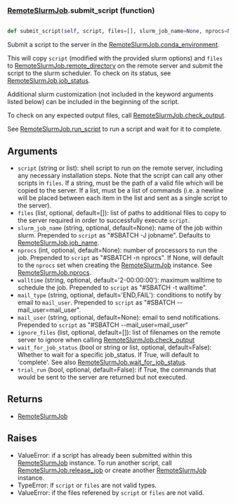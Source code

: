 ### [RemoteSlurmJob](RemoteSlurmJob.md).submit_script (function)


```py

def submit_script(self, script, files=[], slurm_job_name=None, nprocs=None, walltime='2-00:00:00', mail_type='END,FAIL', mail_user=None, ignore_files=[], wait_for_job_status=False, trial_run=False)

```



Submit a script to the server in the [RemoteSlurmJob.conda_environment](RemoteSlurmJob.conda_environment.md).

This will copy `script` (modified with the provided slurm options) and
`files` to [RemoteSlurmJob.remote_directory](RemoteSlurmJob.remote_directory.md) on the remote server and
submit the script to the slurm scheduler.  To check on its status,
see [RemoteSlurmJob.job_status](RemoteSlurmJob.job_status.md).

Additional slurm customization (not included in the keyword arguments
listed below) can be included in the beginning of the script.

To check on any expected output files, call [RemoteSlurmJob.check_output](RemoteSlurmJob.check_output.md).

See [RemoteSlurmJob.run_script](RemoteSlurmJob.run_script.md) to run a script and wait for it to complete.

Arguments
----------------
* `script` (string or list): shell script to run on the remote server,
    including any necessary installation steps.  Note that the script
    can call any other scripts in `files`.  If a string, must be the
    path of a valid file which will be copied to the server.  If a list,
    must be a list of commands (i.e. a newline will be placed between
    each item in the list and sent as a single script to the server).
* `files` (list, optional, default=[]): list of paths to additional files
    to copy to the server required in order to successfully execute
    `script`.
* `slurm_job_name` (string, optional, default=None): name of the job within slurm.
    Prepended to `script` as "#SBATCH -J jobname".  Defaults to
    [RemoteSlurmJob.job_name](RemoteSlurmJob.job_name.md).
* `nprocs` (int, optional, default=None): number of processors to run the
    job.  Prepended to `script` as "#SBATCH -n nprocs".  If None, will
    default to the `nprocs` set when creating the [RemoteSlurmJob](RemoteSlurmJob.md) instance.
    See [RemoteSlurmJob.nprocs](RemoteSlurmJob.nprocs.md).
* `walltime` (string, optional, default='2-00:00:00'): maximum walltime
    to schedule the job.  Prepended to `script` as "#SBATCH -t walltime".
* `mail_type` (string, optional, default='END,FAIL'): conditions to notify
    by email to `mail_user`.  Prepended to `script` as "#SBATCH --mail_user=mail_user".
* `mail_user` (string, optional, default=None): email to send notifications.
    Prepended to `script` as "#SBATCH --mail_user=mail_user"
* `ignore_files` (list, optional, default=[]): list of filenames on the
    remote server to ignore when calling [RemoteSlurmJob.check_output](RemoteSlurmJob.check_output.md)
* `wait_for_job_status` (bool or string or list, optional, default=False):
    Whether to wait for a specific job_status.  If True, will default to
    'complete'.  See also [RemoteSlurmJob.wait_for_job_status](RemoteSlurmJob.wait_for_job_status.md).
* `trial_run` (bool, optional, default=False): if True, the commands
    that would be sent to the server are returned but not executed.

Returns
------------
* [RemoteSlurmJob](RemoteSlurmJob.md)

Raises
------------
* ValueError: if a script has already been submitted within this
    [RemoteSlurmJob](RemoteSlurmJob.md) instance.  To run another script, call [RemoteSlurmJob.release_job](RemoteSlurmJob.release_job.md)
    or create another [RemoteSlurmJob](RemoteSlurmJob.md) instance.
* TypeError: if `script` or `files` are not valid types.
* ValueError: if the files referened by `script` or `files` are not valid.

